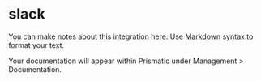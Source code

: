 # slack

You can make notes about this integration here.
Use [Markdown](https://www.markdownguide.org/basic-syntax/) syntax to format your text.

Your documentation will appear within Prismatic under Management > Documentation.
